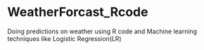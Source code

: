 # WeatherForcast_Rcode
Doing predictions on weather using R code and Machine learning techniques like Logistic Regression(LR)
